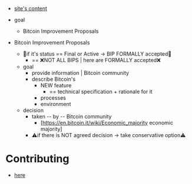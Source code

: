 * [site's content](https://bips.dev/)
* goal
  * Bitcoin Improvement Proposals

* Bitcoin Improvement Proposals
  * 👀if it's status == Final or Active -> BIP FORMALLY accepted👀
    * == ❌NOT ALL BIPS | here are FORMALLY accepted❌
  * goal
    * provide information | Bitcoin community
    * describe Bitcoin's
      * NEW feature
        * == technical specification + rationale for it
      * processes
      * environment
  * decision
    * taken -- by -- Bitcoin community
      * [https://en.bitcoin.it/wiki/Economic_majority economic majority]
    * ⚠️if there is NOT agreed decision -> take conservative option⚠️ 

# Contributing

* [here](CONTRIBUTING.md)
